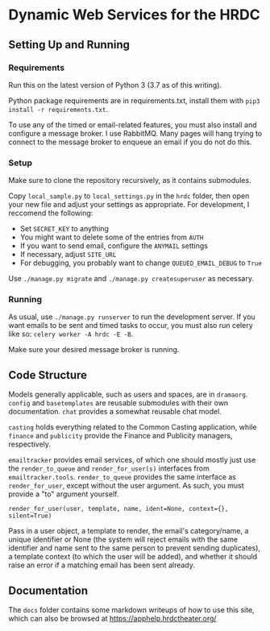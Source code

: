 # Dynamic Web Services for the HRDC

## Setting Up and Running

### Requirements

Run this on the latest version of Python 3 (3.7 as of this writing).

Python package requirements are in requirements.txt, install them with
`pip3 install -r requirements.txt`.

To use any of the timed or email-related features, you must also install
and configure a message broker. I use RabbitMQ. Many pages will hang trying to
connect to the message broker to enqueue an email if you do not do this.

### Setup

Make sure to clone the repository recursively, as it contains submodules.

Copy `local_sample.py` to `local_settings.py` in the `hrdc` folder, then open
your new file and adjust your settings as appropriate. For development, I
reccomend the following:

- Set `SECRET_KEY` to anything
- You might want to delete some of the entries from `AUTH`
- If you want to send email, configure the `ANYMAIL` settings
- If necessary, adjust `SITE_URL`
- For debugging, you probably want to change `QUEUED_EMAIL_DEBUG` to `True`

Use `./manage.py migrate` and `./manage.py createsuperuser` as necessary.

### Running

As usual, use `./manage.py runserver` to run the development server. If you
want emails to be sent and timed tasks to occur, you must also run celery like
so: `celery worker -A hrdc -E -B`.

Make sure your desired message broker is running.

## Code Structure

Models generally applicable, such as users and spaces, are in `dramaorg`.
`config` and `basetemplates` are reusable submodules with their own
documentation. `chat` provides a somewhat reusable chat model.

 `casting` holds everything related to the Common Casting application, while
 `finance` and `publicity` provide the Finance and Publicity managers,
 respectively.

`emailtracker` provides email services, of which one should mostly just use the
`render_to_queue` and `render_for_user(s)` interfaces from `emailtracker.tools`.
`render_to_queue` provides the same interface as `render_for_user`, except
without the user argument. As such, you must provide a "to" argument yourself.

```render_for_user(user, template, name, ident=None, context={}, silent=True)```

Pass in a user object, a template to render, the email's category/name, a unique
identifier or None (the system will reject emails with the same identifier and
name sent to the same person to prevent sending duplicates), a template context
(to which the user will be added), and whether it should raise an error if a
matching email has been sent already.

## Documentation

The `docs` folder contains some markdown writeups of how to use this site, which
can also be browsed at https://apphelp.hrdctheater.org/
